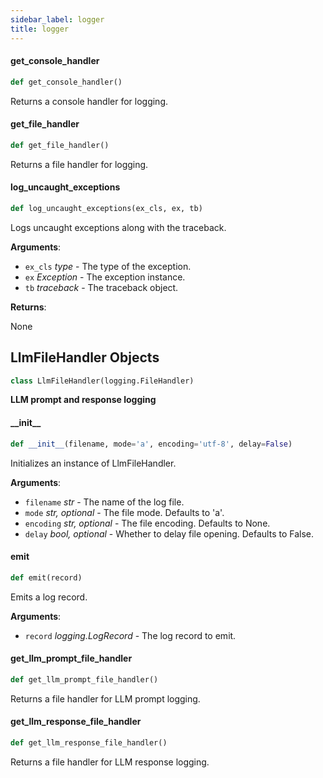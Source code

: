 ```yaml
---
sidebar_label: logger
title: logger
---
```


#### get\_console\_handler

```python
def get_console_handler()
```

Returns a console handler for logging.

#### get\_file\_handler

```python
def get_file_handler()
```

Returns a file handler for logging.

#### log\_uncaught\_exceptions

```python
def log_uncaught_exceptions(ex_cls, ex, tb)
```

Logs uncaught exceptions along with the traceback.

**Arguments**:

- `ex_cls` _type_ - The type of the exception.
- `ex` _Exception_ - The exception instance.
- `tb` _traceback_ - The traceback object.
  

**Returns**:

  None

## LlmFileHandler Objects

```python
class LlmFileHandler(logging.FileHandler)
```

__LLM prompt and response logging__


#### \_\_init\_\_

```python
def __init__(filename, mode='a', encoding='utf-8', delay=False)
```

Initializes an instance of LlmFileHandler.

**Arguments**:

- `filename` _str_ - The name of the log file.
- `mode` _str, optional_ - The file mode. Defaults to &#x27;a&#x27;.
- `encoding` _str, optional_ - The file encoding. Defaults to None.
- `delay` _bool, optional_ - Whether to delay file opening. Defaults to False.

#### emit

```python
def emit(record)
```

Emits a log record.

**Arguments**:

- `record` _logging.LogRecord_ - The log record to emit.

#### get\_llm\_prompt\_file\_handler

```python
def get_llm_prompt_file_handler()
```

Returns a file handler for LLM prompt logging.

#### get\_llm\_response\_file\_handler

```python
def get_llm_response_file_handler()
```

Returns a file handler for LLM response logging.

